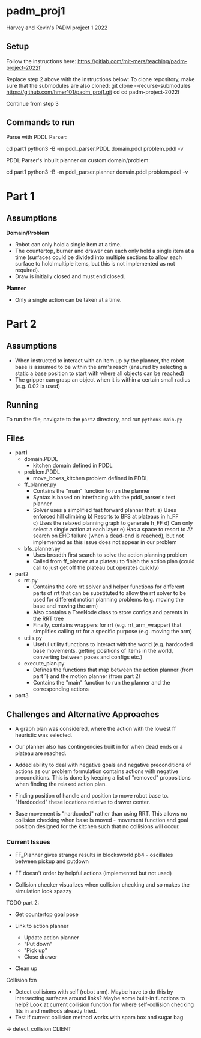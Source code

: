 # padm_proj1
Harvey and Kevin's PADM project 1 2022

## Setup
Follow the instructions here: https://gitlab.com/mit-mers/teaching/padm-project-2022f

Replace step 2 above with the instructions below:
To clone repository, make sure that the submodules are also cloned:
git clone --recurse-submodules https://github.com/hmer101/padm_proj1.git
cd cd padm-project-2022f

Continue from step 3


## Commands to run


Parse with PDDL Parser:

cd part1
python3 -B -m pddl_parser.PDDL domain.pddl problem.pddl -v


PDDL Parser's inbuilt planner on custom domain/problem:

cd part1
python3 -B -m pddl_parser.planner domain.pddl problem.pddl -v


# Part 1
## Assumptions
**Domain/Problem**
- Robot can only hold a single item at a time.
- The countertop, burner and drawer can each only hold a single item at a time (surfaces could be divided into multiple sections to allow each surface to hold multiple items, but this is not implemented as not required).
- Draw is initially closed and must end closed.

**Planner**
- Only a single action can be taken at a time.

# Part 2
## Assumptions
 - When instructed to interact with an item up by the planner, the robot base is assumed to be within the arm's reach (ensured by selecting a static a base position to start with where all objects can be reached)
 - The gripper can grasp an object when it is within a certain small radius (e.g. 0.02 is used)

## Running
To run the file, navigate to the `part2` directory, and run `python3 main.py`

## Files
- part1
    - domain.PDDL
        - kitchen domain defined in PDDL
    - problem.PDDL
        - move_boxes_kitchen problem defined in PDDL
    - ff_planner.py
        - Contains the "main" function to run the planner
        - Syntax is based on interfacing with the pddl_parser's test planner
        - Solver uses a simplified fast forward planner that:
        a) Uses enforced hill climbing
        b) Resorts to BFS at plateaus in h_FF     
        c) Uses the relaxed planning graph to generate h_FF
        d) Can only select a single action at each layer
        e) Has a space to resort to A* search on EHC failure (when a dead-end is reached), but not implemented as this issue does not appear in our problem
    - bfs_planner.py
        - Uses breadth first search to solve the action planning problem
        - Called from ff_planner at a plateau to finish the action plan (could call to just get off the plateau but operates quickly)
- part2
    - rrt.py
        - Contains the core rrt solver and helper functions for different parts of rrt that can be substituted to allow the rrt solver to be used for different
        motion planning problems (e.g. moving the base and moving the arm)
        - Also contains a TreeNode class to store configs and parents in the RRT tree
        - Finally, contains wrappers for rrt (e.g. rrt_arm_wrapper) that simplifies calling rrt for a specific purpose (e.g. moving the arm)
    - utils.py 
        - Useful utility functions to interact with the world (e.g. hardcoded base movements, getting positions of items in the world, converting between poses and configs etc.)
    - execute_plan.py
        - Defines the functions that map between the action planner (from part 1) and the motion planner (from part 2)
        - Contains the "main" function to run the planner and the corresponding actions
- part3


## Challenges and Alternative Approaches
- A graph plan was considered, where the action with the lowest ff heuristic was selected.
- Our planner also has contingencies built in for when dead ends or a plateau are reached.
- Added ability to deal with negative goals and negative preconditions of actions as our problem formulation contains actions with negative preconditions. This is done by keeping a list of "removed" propositions when finding the relaxed action plan.

- Finding position of handle and position to move robot base to. "Hardcoded" these locations relative to drawer center.
- Base movement is "hardcoded" rather than using RRT. This allows no collision checking when base is moved - movement function and goal position designed for the kitchen such that no collisions will occur.


### Current Issues
- FF_Planner gives strange results in blocksworld pb4 - oscillates between pickup and putdown 
- FF doesn't order by helpful actions (implemented but not used)

- Collision checker visualizes when collision checking and so makes the simulation look spazzy


TODO part 2:
- Get countertop goal pose
- Link to action planner
    - Update action planner
    - "Put down" 
    - "Pick up"
    - Close drawer

- Clean up

Collision fxn
- Detect collisions with self (robot arm). Maybe have to do this by intersecting surfaces around links? Maybe some built-in functions to help? Look at current collision function for where self-collision checking fits in and methods already tried.
- Test if current collision method works with spam box and sugar bag



-> detect_collision CLIENT